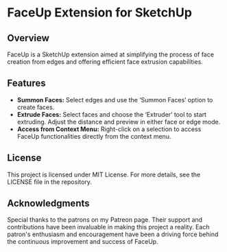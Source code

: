 # FaceUp Extension for SketchUp

## Overview
FaceUp is a SketchUp extension aimed at simplifying the process of face creation from edges and offering efficient face extrusion capabilities.

## Features
- **Summon Faces:** Select edges and use the ‘Summon Faces’ option to create faces.
- **Extrude Faces:** Select faces and choose the ‘Extruder’ tool to start extruding. Adjust the distance and preview in either face or edge mode.
- **Access from Context Menu:** Right-click on a selection to access FaceUp functionalities directly from the context menu.

## License
This project is licensed under MIT License. For more details, see the LICENSE file in the repository.

## Acknowledgments
Special thanks to the patrons on my Patreon page. Their support and contributions have been invaluable in making this project a reality. Each patron's enthusiasm and encouragement have been a driving force behind the continuous improvement and success of FaceUp.